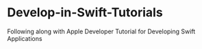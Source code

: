 # Develop-in-Swift-Tutorials
Following along with Apple Developer Tutorial for Developing Swift Applications
